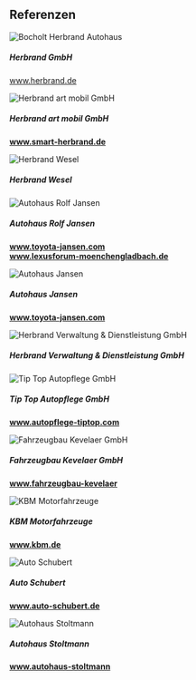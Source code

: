<div class="card border-secondary">
    <div class="card-header text-center">
        <h2>Referenzen</h2>
    </div>
    <div class="row no-gutters">
        <div class="col-md-2">
            <div class="card-body">
                <img src="{{ "/assets/img/Herbrand.jpg?v=" | append: site.github.build_revision | relative_url }}" class="card-img" alt="Bocholt Herbrand Autohaus">
            </div>
        </div>
        <div class="col-md-4">
            <div class="card-body">
            <h5 class="card-title">Herbrand GmbH</h5>
                <p class="card-text">
                    <a href="www.herbrand.de">www.herbrand.de</a>
                </p>
            </div>
        </div>           
        <div class="col-md-2">
            <div class="card-body">
                <img src="{{ "/assets/img/smart-team.jpg?v=" | append: site.github.build_revision | relative_url }}" class="card-img" alt="Herbrand art mobil GmbH" min-height="131.44px">
            </div>
        </div>
        <div class="col-md-4">
            <div class="card-body">
            <h5 class="card-title">Herbrand art mobil GmbH</h5>
                <p class="card-text">
                    <strong><a href="www.smart-herbrand.de">www.smart-herbrand.de</a></strong>
                </p>
            </div>
        </div>
    </div>
    <div class="row no-gutters">
        <div class="col-md-2">
            <div class="card-body">
                <img src="{{ "/assets/img/WeselHerbrand.jpg?v=" | append: site.github.build_revision | relative_url }}" class="card-img" alt="Herbrand Wesel">
            </div>
        </div>
        <div class="col-md-4">
            <div class="card-body">
            <h5 class="card-title">Herbrand Wesel</h5>
                <p class="card-text">
                    <strong></strong>
                </p>
            </div>
        </div>           
        <div class="col-md-2">
            <div class="card-body">
                <img src="{{ "/assets/img/AH-R-Jansen.jpg?v=" | append: site.github.build_revision | relative_url }}" class="card-img" alt="Autohaus Rolf Jansen">
            </div>
        </div>
        <div class="col-md-4">
            <div class="card-body">
            <h5 class="card-title">Autohaus Rolf Jansen</h5>
                <p class="card-text">
                    <strong><a href="www.toyota-jansen.com">www.toyota-jansen.com</a></strong><br>
                    <strong><a href="www.lexusforum-moenchengladbach.de">www.lexusforum-moenchengladbach.de</a></strong><br>
                </p>
            </div>
        </div>
    </div>
    <div class="row no-gutters">
        <div class="col-md-2">
            <div class="card-body">
                <img src="{{ "/assets/img/Ah-Jansen.jpg?v=" | append: site.github.build_revision | relative_url }}" class="card-img" alt="Autohaus Jansen">
            </div>
        </div>
        <div class="col-md-4">
            <div class="card-body">
            <h5 class="card-title">Autohaus Jansen</h5>
                <p class="card-text">
                    <strong><a href="www.toyota-jansen.com">www.toyota-jansen.com</a></strong>
                </p>
            </div>
        </div>           
        <div class="col-md-2">
            <div class="card-body">
                <img src="{{ "/assets/img/Herbrand-verdie.jpg?v=" | append: site.github.build_revision | relative_url }}" class="card-img" alt="Herbrand Verwaltung & Dienstleistung GmbH">
            </div>
        </div>
        <div class="col-md-4">
            <div class="card-body">
            <h5 class="card-title">Herbrand Verwaltung & Dienstleistung GmbH</h5>
                <p class="card-text">
                </p>
            </div>
        </div>
    </div>
    <div class="row no-gutters">
        <div class="col-md-2">
            <div class="card-body">
                <img src="{{ "/assets/img/tiptop.jpg?v=" | append: site.github.build_revision | relative_url }}" class="card-img" alt="Tip Top Autopflege GmbH">
            </div>
        </div>
        <div class="col-md-4">
            <div class="card-body">
            <h5 class="card-title">Tip Top Autopflege GmbH</h5>
                <p class="card-text">
                    <strong><a href="www.autopflege-tiptop.com">www.autopflege-tiptop.com</a></strong>
                </p>
            </div>
        </div>           
        <div class="col-md-2">
            <div class="card-body">
                <img src="{{ "/assets/img/FahrzeugbauKv.jpg?v=" | append: site.github.build_revision | relative_url }}" class="card-img" alt="Fahrzeugbau Kevelaer GmbH">
            </div>
        </div>
        <div class="col-md-4">
            <div class="card-body">
            <h5 class="card-title">Fahrzeugbau Kevelaer GmbH</h5>
                <p class="card-text">
                    <strong><a href="www.fahrzeugbau-kevelaer">www.fahrzeugbau-kevelaer</a></strong><br>
                </p>
            </div>
        </div>
    </div>
    <div class="row no-gutters">
        <div class="col-md-2">
            <div class="card-body">
                <img src="{{ "/assets/img/KBM-Motorfahrzeuge.JPG?v=" | append: site.github.build_revision | relative_url }}" class="card-img" alt="KBM Motorfahrzeuge">
            </div>
        </div>
        <div class="col-md-4">
            <div class="card-body">
            <h5 class="card-title">KBM Motorfahrzeuge</h5>
                <p class="card-text">
                    <strong><a href="www.kbm.de">www.kbm.de</a></strong>
                </p>
            </div>
        </div>           
        <div class="col-md-2">
            <div class="card-body">
                <img src="{{ "/assets/img/Auto-Schubert.jpg?v=" | append: site.github.build_revision | relative_url }}" class="card-img" alt="Auto Schubert">
            </div>
        </div>
        <div class="col-md-4">
            <div class="card-body">
            <h5 class="card-title">Auto Schubert</h5>
                <p class="card-text">
                    <strong><a href="www.auto-schubert.de">www.auto-schubert.de</a></strong><br>
                </p>
            </div>
        </div>
    </div>
    <div class="row no-gutters">
        <div class="col-md-2">
            <div class="card-body">
                <img src="{{ "/assets/img/Ah-Stoltmann.jpg?v=" | append: site.github.build_revision | relative_url }}" class="card-img" alt="Autohaus Stoltmann">
            </div>
        </div>
        <div class="col-md-4">
            <div class="card-body">
            <h5 class="card-title">Autohaus Stoltmann</h5>
                <p class="card-text">
                    <strong><a href="www.autohaus-stoltmann">www.autohaus-stoltmann</a></strong>
                </p>
            </div>
        </div>           
    </div>
</div>